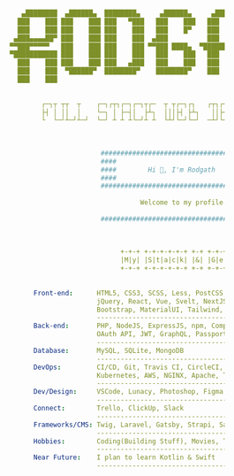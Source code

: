 ```yaml

                   ▄████████  ▄██████▄  ████████▄     ▄██████▄     ▄████████     ███        ▄█    █▄    
                  ███    ███ ███    ███ ███   ▀███   ███    ███   ███    ███ ▀█████████▄   ███    ███   
                  ███    ███ ███    ███ ███    ███   ███    █▀    ███    ███    ▀███▀▀██   ███    ███   
                 ▄███▄▄▄▄██▀ ███    ███ ███    ███  ▄███          ███    ███     ███   ▀  ▄███▄▄▄▄███▄▄ 
                ▀▀███▀▀▀▀▀   ███    ███ ███    ███ ▀▀███ ████▄  ▀███████████     ███     ▀▀███▀▀▀▀███▀  
                ▀███████████ ███    ███ ███    ███   ███    ███   ███    ███     ███       ███    ███   
                  ███    ███ ███    ███ ███   ▄███   ███    ███   ███    ███     ███       ███    ███   
                  ███    ███  ▀██████▀  ████████▀    ████████▀    ███    █▀     ▄████▀     ███    █▀    
                  ███    ███                                                                            
                
                
                        ┌─┐┬ ┬┬  ┬    ┌─┐┌┬┐┌─┐┌─┐┬┌─  ┬ ┬┌─┐┌┐   ┌┬┐┌─┐┬  ┬┌─┐┬  ┌─┐┌─┐┌─┐┬─┐
                        ├┤ │ ││  │    └─┐ │ ├─┤│  ├┴┐  │││├┤ ├┴┐   ││├┤ └┐┌┘├┤ │  │ │├─┘├┤ ├┬┘
                        └  └─┘┴─┘┴─┘  └─┘ ┴ ┴ ┴└─┘┴ ┴  └┴┘└─┘└─┘  ─┴┘└─┘ └┘ └─┘┴─┘└─┘┴  └─┘┴└─
                        
                        
                        
                                       ##########################################
                                       ####                                  ####
                                       ####        Hi 👋, I'm Rodgath        ####
                                       ####                                  ####
                                       ##########################################
                                       
                                                 Welcome to my profile.
                                       
                                       ##########################################
                                       
                                       
                                       
                                            +-+-+ +-+-+-+-+-+ +-+ +-+-+-+-+
                                            |M|y| |S|t|a|c|k| |&| |G|e|a|r|
                                            +-+-+ +-+-+-+-+-+ +-+ +-+-+-+-+
                                            
                                            
                      Front-end:      HTML5, CSS3, SCSS, Less, PostCSS, JavaScript, TypeScript, 
                                      jQuery, React, Vue, Svelt, NextJS, Webpack, Gulp, AJAX, 
                                      Bootstrap, MaterialUI, Tailwind, Bulma
                                      ----------------------------------------------------------
                      Back-end:       PHP, NodeJS, ExpressJS, npm, Composer, RESTful API, 
                                      OAuth API, JWT, GraphQL, PassportJS
                                      ----------------------------------------------------------
                      Database:       MySQL, SQLite, MongoDB
                                      ----------------------------------------------------------
                      DevOps:         CI/CD, Git, Travis CI, CircleCI, GitHub Actions, Docker, 
                                      Kubernetes, AWS, NGINX, Apache, TDD(Mocha, PHPUnit)
                                      ----------------------------------------------------------
                      Dev/Design:     VSCode, Lunacy, Photoshop, Figma
                                      ----------------------------------------------------------
                      Connect:        Trello, ClickUp, Slack
                                      ----------------------------------------------------------
                      Frameworks/CMS: Twig, Laravel, Gatsby, Strapi, Sapper, WordPress, OpenCart
                                      ----------------------------------------------------------
                      Hobbies:        Coding(Building Stuff), Movies, Thinking, Reading, Gaming
                                      ----------------------------------------------------------
                      Near Future:    I plan to learn Kotlin & Swift
                                      ----------------------------------------------------------
                                      
                                      
                                      
```


<!--
<h1 align="center">Hi 👋, I'm Rodgath</h1>
<h3 align="center">Welcome to my profile.</h3>

<p align="left"><img src="https://komarev.com/ghpvc/?username=rodgath&style=flat-square&color=brightgreen&label=PROFILE+VIEWS" alt="rodgath" /></p>

<p><img src="https://github-readme-stats.vercel.app/api?username=rodgath&show_icons=true&include_all_commits=true&count_private=true&hide=contribs,issues" alt="rodgath" />
   <img src="https://github-readme-stats.vercel.app/api/top-langs/?username=rodgath&layout=compact" alt="rodgath" /></p>


### Hi there 👋

**Rodgath/Rodgath** is a ✨ _special_ ✨ repository because its `README.md` (this file) appears on your GitHub profile.

Here are some ideas to get you started:

- 🔭 I’m currently working on ...
- 🌱 I’m currently learning ...
- 👯 I’m looking to collaborate on ...
- 🤔 I’m looking for help with ...
- 💬 Ask me about ...
- 📫 How to reach me: ...
- 😄 Pronouns: ...
- ⚡ Fun fact: ...
-->
